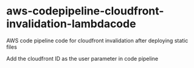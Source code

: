 # aws-codepipeline-cloudfront-invalidation-lambdacode
AWS code pipeline code for cloudfront invalidation after deploying static files

Add the cloudfront ID as the user parameter in code pipeline
